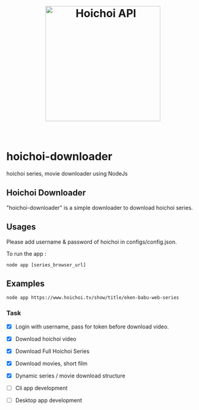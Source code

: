 <h1 align="center">
  <br>
  <a><img src="https://telegra.ph/file/7ccde141eb2d927425fa9.png" alt="Hoichoi API" width="300"></a>
  <br>
</h1>

 <br>

# hoichoi-downloader
hoichoi series, movie downloader using NodeJs

## Hoichoi Downloader
"hoichoi-downloader" is a simple downloader to download hoichoi series.

## Usages

Please add username & password of hoichoi in configs/config.json. 

To run the app : 
```
node app [series_browser_url]
```

## Examples
```
node app https://www.hoichoi.tv/show/title/eken-babu-web-series
```

### Task

- [x] Login with username, pass for token before download video.
- [x] Download hoichoi video
- [x] Download Full Hoichoi Series
- [x] Download movies, short film
- [x] Dynamic series / movie download structure
- [ ] Cli app development
- [ ] Desktop app development

